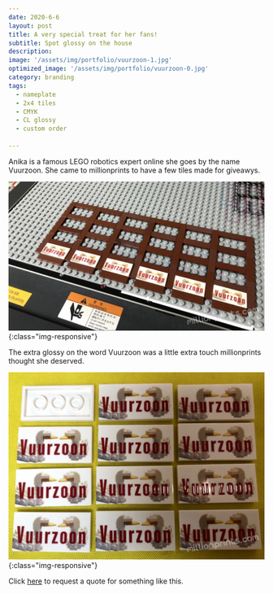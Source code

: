 ```yaml
---
date: 2020-6-6
layout: post
title: A very special treat for her fans!
subtitle: Spot glossy on the house
description: 
image: '/assets/img/portfolio/vuurzoon-1.jpg'
optimized_image: '/assets/img/portfolio/vuurzoon-0.jpg'
category: branding
tags:
  - nameplate
  - 2x4 tiles
  - CMYK
  - CL glossy
  - custom order
 
---
```

Anika is a famous LEGO robotics expert online she goes by the name Vuurzoon. 
She came to millionprints to have a few tiles made for giveawys. 

![otherview](/assets/img/portfolio/vuurzoon-2.jpg){:class="img-responsive"}

The extra glossy on the word Vuurzoon was a little extra touch millionprints thought she deserved.

![otherview](/assets/img/portfolio/vuurzoon-3.jpg){:class="img-responsive"}

Click [here](https://millionprints.com/contact/) to request a quote for something like this.